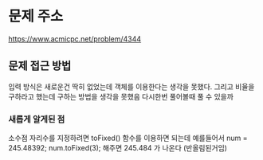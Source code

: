 # 문제 주소 
https://www.acmicpc.net/problem/4344

## 문제 접근 방법 
입력 방식은 새로운건 딱히 없었는데 객체를 이용한다는 생각을 못했다. 그리고 비율을 구하라고 했는데 구하는 방법을 생각을 못했음 다시한번 풀어볼때 풀 수 있을까 

### 새롭게 알게된 점 
소수점 자리수를 지정하려면 toFixed() 함수를 이용하면 되는데 예를들어서 
num = 245.48392;  num.toFixed(3); 해주면 245.484 가 나온다 (반올림된거임)
